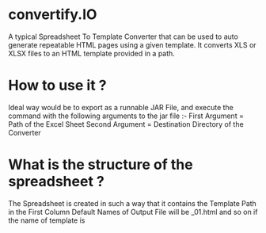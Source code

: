 # convertify.IO
A typical Spreadsheet To Template Converter that can be used to auto generate repeatable HTML pages using a given template.
It converts XLS or XLSX files to an HTML template provided in a path.
# How to use it ?
Ideal way would be to export as a runnable JAR File, and execute the command with the following arguments to the jar file :-
	 First Argument = Path of the Excel Sheet
	 Second Argument = Destination Directory of the Converter

# What is the structure of the spreadsheet ?	 
The Spreadsheet is created in such a way that it contains the
		Template Path in the First Column
		Default Names of Output File will be <TemplateName>_01.html and so on if the name of template is <TemplateName>
